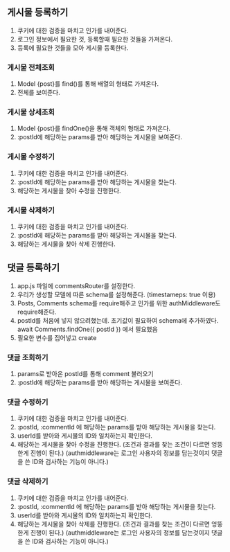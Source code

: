 ## 게시물 등록하기
1. 쿠키에 대한 검증을 마치고 인가를 내어준다.
2. 로그인 정보에서 필요한 것, 등록할때 필요한 것들을 가져온다.
3. 등록에 필요한 것들을 모아 게시물 등록한다.

### 게시물 전체조회
1. Model {post}를 find()를 통해 배열의 형태로 가져온다.
2. 전체를 보여준다.

### 게시물 상세조회
1. Model {post}를 findOne()을 통해 객체의 형태로 가져온다.
2. :postId에 해당하는 params를 받아 해당하는 게시물을 보여준다.

### 게시물 수정하기
1. 쿠키에 대한 검증을 마치고 인가를 내어준다.
2. :postId에 해당하는 params를 받아 해당하는 게시물을 찾는다.
3. 해당하는 게시물을 찾아 수정을 진행한다.

### 게시물 삭제하기
1. 쿠키에 대한 검증을 마치고 인가를 내어준다.
2. :postId에 해당하는 params를 받아 해당하는 게시물을 찾는다.
3. 해당하는 게시물을 찾아 삭제 진행한다.

## 댓글 등록하기
1. app.js 파일에 commentsRouter를 설정한다. 
2. 우리가 생성할 모델에 따른 schema를 설정해준다. (timestameps: true 이용)
3. Posts, Comments schema를 require해주고 인가를 위한 authMiddleware도 require해준다.
4. postId를 처음에 넣지 않으려했는데. 초기값이 필요하여 schema에 추가하였다.
await Comments.findOne({ postId }) 에서 필요했음
5. 필요한 변수를 집어넣고 create

### 댓글 조회하기
1. params로 받아온 postId를 통해 comment 불러오기
2. :postId에 해당하는 params를 받아 해당하는 게시물을 보여준다.

### 댓글 수정하기
1. 쿠키에 대한 검증을 마치고 인가를 내어준다.
2. :postId, :commentId 에 해당하는 params를 받아 해당하는 게시물을 찾는다.
3. userId를 받아와 게시물의 ID와 일치하는지 확인한다.
4. 해당하는 게시물을 찾아 수정을 진행한다.
(조건과 결과를 찾는 조건이 다르면 엉뚱한게 진행이 된다.)
(authmiddleware는 로그인 사용자의 정보를 담는것이지 댓글을 쓴 ID와 검사하는 기능이 아니다.)

### 댓글 삭제하기
1. 쿠키에 대한 검증을 마치고 인가를 내어준다.
2. :postId, :commentId 에 해당하는 params를 받아 해당하는 게시물을 찾는다.
3. userId를 받아와 게시물의 ID와 일치하는지 확인한다.
4. 해당하는 게시물을 찾아 삭제를 진행한다.
(조건과 결과를 찾는 조건이 다르면 엉뚱한게 진행이 된다.)
(authmiddleware는 로그인 사용자의 정보를 담는것이지 댓글을 쓴 ID와 검사하는 기능이 아니다.)